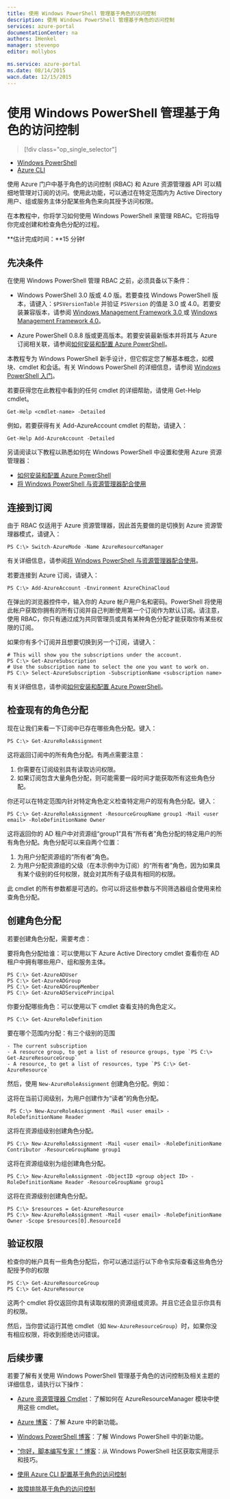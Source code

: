```yaml
---
title: 使用 Windows PowerShell 管理基于角色的访问控制
description: 使用 Windows PowerShell 管理基于角色的访问控制
services: azure-portal
documentationCenter: na
authors: IHenkel
manager: stevenpo
editor: mollybos

ms.service: azure-portal
ms.date: 08/14/2015
wacn.date: 12/15/2015
---
```


# 使用 Windows PowerShell 管理基于角色的访问控制 #

> [!div class="op_single_selector"]
- [Windows PowerShell](./role-based-access-control-powershell.md)
- [Azure CLI](./role-based-access-control-xplat-cli.md)

使用 Azure 门户中基于角色的访问控制 (RBAC) 和 Azure 资源管理器 API 可以精细地管理对订阅的访问。使用此功能，可以通过在特定范围内为 Active Directory 用户、组或服务主体分配某些角色来向其授予访问权限。

在本教程中，你将学习如何使用 Windows PowerShell 来管理 RBAC。它将指导你完成创建和检查角色分配的过程。

**估计完成时间：**15 分钟f

## 先决条件

在使用 Windows PowerShell 管理 RBAC 之前，必须具备以下条件：

- Windows PowerShell 3.0 版或 4.0 版。若要查找 Windows PowerShell 版本，请键入：`$PSVersionTable` 并验证 `PSVersion` 的值是 3.0 或 4.0。若要安装兼容版本，请参阅 [Windows Management Framework 3.0 ](http://www.microsoft.com/download/details.aspx?id=34595) 或 [Windows Management Framework 4.0](https://www.microsoft.com/zh-CN/download/details.aspx?id=40855)。

- Azure PowerShell 0.8.8 版或更高版本。若要安装最新版本并将其与 Azure 订阅相关联，请参阅[如何安装和配置 Azure PowerShell](./powershell-install-configure.md)。

本教程专为 Windows PowerShell 新手设计，但它假定您了解基本概念，如模块、cmdlet 和会话。有关 Windows PowerShell 的详细信息，请参阅 [Windows PowerShell 入门](http://technet.microsoft.com/zh-cn/library/hh857337.aspx)。

若要获得您在此教程中看到的任何 cmdlet 的详细帮助，请使用 Get-Help cmdlet。

    Get-Help <cmdlet-name> -Detailed

例如，若要获得有关 Add-AzureAccount cmdlet 的帮助，请键入：

    Get-Help Add-AzureAccount -Detailed

另请阅读以下教程以熟悉如何在 Windows PowerShell 中设置和使用 Azure 资源管理器：

- [如何安装和配置 Azure PowerShell](./powershell-install-configure.md)
- [将 Windows PowerShell 与资源管理器配合使用](./azure-resource-manager/powershell-azure-resource-manager.md)

## 连接到订阅

由于 RBAC 仅适用于 Azure 资源管理器，因此首先要做的是切换到 Azure 资源管理器模式，请键入：

    PS C:\> Switch-AzureMode -Name AzureResourceManager

有关详细信息，请参阅[将 Windows PowerShell 与资源管理器配合使用](./azure-resource-manager/powershell-azure-resource-manager.md)。

若要连接到 Azure 订阅，请键入：

    PS C:\> Add-AzureAccount -Environment AzureChinaCloud

在弹出的浏览器控件中，输入你的 Azure 帐户用户名和密码。PowerShell 将使用此帐户获取你拥有的所有订阅并自己判断使用第一个订阅作为默认订阅。请注意，使用 RBAC，你只有通过成为共同管理员或具有某种角色分配才能获取你有某些权限的订阅。

如果你有多个订阅并且想要切换到另一个订阅，请键入：

    # This will show you the subscriptions under the account.
    PS C:\> Get-AzureSubscription
    # Use the subscription name to select the one you want to work on.
    PS C:\> Select-AzureSubscription -SubscriptionName <subscription name>

有关详细信息，请参阅[如何安装和配置 Azure PowerShell](./powershell-install-configure.md)。

## 检查现有的角色分配

现在让我们来看一下订阅中已存在哪些角色分配。键入：

    PS C:\> Get-AzureRoleAssignment

这将返回订阅中的所有角色分配。有两点需要注意：

1. 你需要在订阅级别具有读取访问权限。
2. 如果订阅包含大量角色分配，则可能需要一段时间才能获取所有这些角色分配。

你还可以在特定范围内针对特定角色定义检查特定用户的现有角色分配。键入：

    PS C:\> Get-AzureRoleAssignment -ResourceGroupName group1 -Mail <user email> -RoleDefinitionName Owner

这将返回你的 AD 租户中对资源组“group1”具有“所有者”角色分配的特定用户的所有角色分配。角色分配可以来自两个位置：

1. 为用户分配资源组的“所有者”角色。
2. 为用户分配资源组的父级（在本示例中为订阅）的“所有者”角色，因为如果具有某个级别的任何权限，就会对其所有子级具有相同的权限。

此 cmdlet 的所有参数都是可选的。你可以将这些参数与不同筛选器组合使用来检查角色分配。

## 创建角色分配

若要创建角色分配，需要考虑：

要将角色分配给谁：可以使用以下 Azure Active Directory cmdlet 查看你在 AD 租户中拥有哪些用户、组和服务主体。

    PS C:\> Get-AzureADUser
    PS C:\> Get-AzureADGroup
    PS C:\> Get-AzureADGroupMember
    PS C:\> Get-AzureADServicePrincipal

你要分配哪些角色：可以使用以下 cmdlet 查看支持的角色定义。

    PS C:\> Get-AzureRoleDefinition

要在哪个范围内分配：有三个级别的范围

    - The current subscription
    - A resource group, to get a list of resource groups, type `PS C:\> Get-AzureResourceGroup`
    - A resource, to get a list of resources, type `PS C:\> Get-AzureResource`

然后，使用 `New-AzureRoleAssignment` 创建角色分配。例如：

这将在当前订阅级别，为用户创建作为“读者”的角色分配。

     PS C:\> New-AzureRoleAssignment -Mail <user email> -RoleDefinitionName Reader

这将在资源组级别创建角色分配。

    PS C:\> New-AzureRoleAssignment -Mail <user email> -RoleDefinitionName Contributor -ResourceGroupName group1

这将在资源组级别为组创建角色分配。

    PS C:\> New-AzureRoleAssignment -ObjectID <group object ID> -RoleDefinitionName Reader -ResourceGroupName group1

这将在资源级别创建角色分配。

    PS C:\> $resources = Get-AzureResource
    PS C:\> New-AzureRoleAssignment -Mail <user email> -RoleDefinitionName Owner -Scope $resources[0].ResourceId

## 验证权限

检查你的帐户具有一些角色分配后，你可以通过运行以下命令实际查看这些角色分配授予你的权限

    PS C:\> Get-AzureResourceGroup
    PS C:\> Get-AzureResource

这两个 cmdlet 将仅返回你具有读取权限的资源组或资源。并且它还会显示你具有的权限。

然后，当你尝试运行其他 cmdlet（如 `New-AzureResourceGroup`）时，如果你没有相应权限，将收到拒绝访问错误。

## 后续步骤

若要了解有关使用 Windows PowerShell 管理基于角色的访问控制及相关主题的详细信息，请执行以下操作：

- [Azure 资源管理器 Cmdlet](https://msdn.microsoft.com/zh-cn/library/azure/dn708504.aspx)：了解如何在 AzureResourceManager 模块中使用这些 cmdlet。

- [Azure 博客](http://blogs.msdn.com/azure)：了解 Azure 中的新功能。
- [Windows PowerShell 博客](http://blogs.msdn.com/powershell)：了解 Windows PowerShell 中的新功能。
- [“你好，脚本编写专家！” 博客](http://blogs.technet.com/b/heyscriptingguy/)：从 Windows PowerShell 社区获取实用提示和技巧。
- [使用 Azure CLI 配置基于角色的访问控制](./role-based-access-control-xplat-cli.md)
- [故障排除基于角色的访问控制](./active-directory/role-based-access-control-troubleshooting.md)

<!---HONumber=71-->